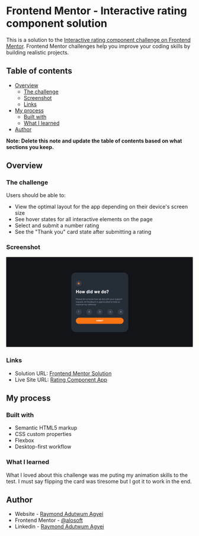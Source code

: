 # Frontend Mentor - Interactive rating component solution

This is a solution to the [Interactive rating component challenge on Frontend Mentor](https://www.frontendmentor.io/challenges/interactive-rating-component-koxpeBUmI). Frontend Mentor challenges help you improve your coding skills by building realistic projects. 

## Table of contents

- [Overview](#overview)
  - [The challenge](#the-challenge)
  - [Screenshot](#screenshot)
  - [Links](#links)
- [My process](#my-process)
  - [Built with](#built-with)
  - [What I learned](#what-i-learned)
- [Author](#author)

**Note: Delete this note and update the table of contents based on what sections you keep.**

## Overview

### The challenge

Users should be able to:

- View the optimal layout for the app depending on their device's screen size
- See hover states for all interactive elements on the page
- Select and submit a number rating
- See the "Thank you" card state after submitting a rating

### Screenshot

![](./rating.png)

### Links

- Solution URL: [Frontend Mentor Solution](https://www.frontendmentor.io/solutions/responsive-rating-component-with-css-flexbox-and-bem-Od_wW_scN)
- Live Site URL: [Rating Component App](https://alosoft.github.io/interactive-rating-component-main/)

## My process

### Built with

- Semantic HTML5 markup
- CSS custom properties
- Flexbox
- Desktop-first workflow


### What I learned

What I loved about this challenge was me puting my animation skills to the test. I must say flipping the card was tiresome but I got it to work in the end.

## Author

- Website - [Raymond Adutwum Agyei](https://corps-ai.herokuapp.com)
- Frontend Mentor - [@alosoft](https://www.frontendmentor.io/profile/alosoft)
- Linkedin - [Raymond Adutwum Agyei](https://www.linkedin.com/in/raymond-adutwum-agyei-366929117/)
